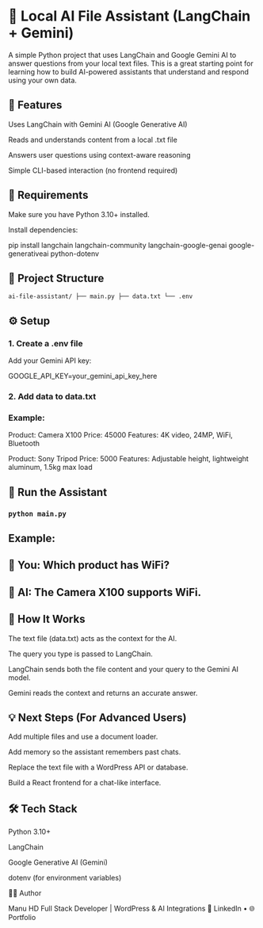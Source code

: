 # 🧠 Local AI File Assistant (LangChain + Gemini)

A simple Python project that uses LangChain and Google Gemini AI to answer questions from your local text files.
This is a great starting point for learning how to build AI-powered assistants that understand and respond using your own data.

## 🚀 Features

Uses LangChain with Gemini AI (Google Generative AI)

Reads and understands content from a local .txt file

Answers user questions using context-aware reasoning

Simple CLI-based interaction (no frontend required)

## 🧩 Requirements

Make sure you have Python 3.10+ installed.

Install dependencies:

pip install langchain langchain-community langchain-google-genai google-generativeai python-dotenv

## 📁 Project Structure
`ai-file-assistant/
├── main.py
├── data.txt
└── .env`

## ⚙️ Setup
### 1. Create a .env file

Add your Gemini API key:

GOOGLE_API_KEY=your_gemini_api_key_here

### 2. Add data to data.txt

### Example:

Product: Camera X100
Price: 45000
Features: 4K video, 24MP, WiFi, Bluetooth

Product: Sony Tripod
Price: 5000
Features: Adjustable height, lightweight aluminum, 1.5kg max load

## 🧠 Run the Assistant
### `python main.py`


## Example:

## 👤 You: Which product has WiFi?
## 🤖 AI: The Camera X100 supports WiFi.

## 🧩 How It Works

The text file (data.txt) acts as the context for the AI.

The query you type is passed to LangChain.

LangChain sends both the file content and your query to the Gemini AI model.

Gemini reads the context and returns an accurate answer.

## 💡 Next Steps (For Advanced Users)

Add multiple files and use a document loader.

Add memory so the assistant remembers past chats.

Replace the text file with a WordPress API or database.

Build a React frontend for a chat-like interface.

## 🛠️ Tech Stack

Python 3.10+

LangChain

Google Generative AI (Gemini)

dotenv (for environment variables)

👨‍💻 Author

Manu HD
Full Stack Developer | WordPress & AI Integrations
💼 LinkedIn
 • 🌐 Portfolio

